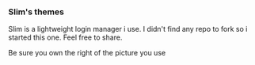 ### Slim's themes
Slim is a lightweight login manager i use. 
I didn't find any repo to fork so i started this one. 
Feel free to share.<br/>

Be sure you own the right of the picture you use
 
